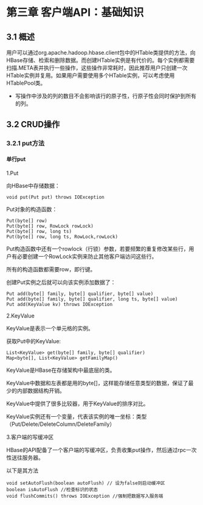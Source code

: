 # 第三章 客户端API：基础知识
## 3.1 概述
用户可以通过org.apache.hadoop.hbase.client包中的HTable类提供的方法，向HBase存储、检索和删除数据。而创建HTable实例是有代价的。每个实例都需要扫描.META表并执行一些操作，这些操作非常耗时，因此推荐用户只创建一次HTable实例并复用。如果用户需要使用多个HTable实例，可以考虑使用HTablePool类。

* 写操作中涉及的列的数目不会影响该行的原子性，行原子性会同时保护到所有的列。

## 3.2 CRUD操作

### 3.2.1 put方法
#### 单行put
1.Put

向HBase中存储数据：
```
void put(Put put) throws IOException
```

Put对象的构造函数：
```
Put(byte[] row)
Put(byte[] row, RowLock rowLock)
Put(byte[] row, long ts)
Put(byte[] row, long ts, RowLock,rowLock)
```
Put构造函数中还有一个rowlock（行锁）参数，若要频繁的重复修改某些行，用户有必要创建一个RowLock实例来防止其他客户端访问这些行。

所有的构造函数都需要row，即行键。

创建Put实例之后就可以向该实例添加数据了：
```
Put add(byte[] family, byte[] qualifier, byte[] value)
Put add(byte[] family, byte[] qualifier, long ts, byte[] value)
Put add(KeyValue kv) throws IOException
```

2.KeyValue

KeyValue是表示一个单元格的实例。

获取Put中的KeyValue:
```
List<KeyValue> get(byte[] family, byte[] qualifier)
Map<byte[], List<KeyValue> getFamilyMap()
```
KeyValue是HBase在存储架构中最底层的类。

KeyValue中数据和左表都是用的byte[]，这样能存储任意类型的数据，保证了最少的内部数据结构开销。

KeyValue中提供了很多比较器，用于KeyValue的排序对比。

KeyValue实例还有一个变量，代表该实例的唯一坐标：类型（Put/Delete/DeleteColumn/DeleteFamily）

3.客户端的写缓冲区

HBase的API配备了一个客户端的写缓冲区，负责收集put操作，然后通过rpc一次性送往服务器。

以下是其方法
```
void setAutoFlush(boolean autoFlush) // 设为false则启动缓冲区
boolean isAutoFlush //检查标识的状态
void flushCommits() throws IOException //强制把数据写入服务端
```




